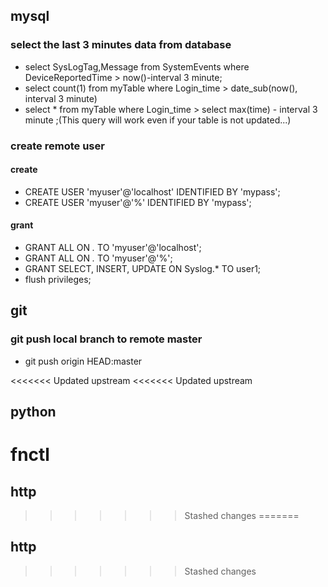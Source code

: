 ## mysql

### select the last 3 minutes data from database
- select SysLogTag,Message from SystemEvents where DeviceReportedTime > now()-interval 3 minute;
- select count(1) from myTable where Login_time > date_sub(now(), interval 3 minute)
- select * from myTable where Login_time > select max(time) - interval 3 minute ;(This query will work even if your table is not updated...) 

### create remote user
#### create
- CREATE USER 'myuser'@'localhost' IDENTIFIED BY 'mypass';
- CREATE USER 'myuser'@'%' IDENTIFIED BY 'mypass';

#### grant 
- GRANT ALL ON *.* TO 'myuser'@'localhost';
- GRANT ALL ON *.* TO 'myuser'@'%';
- GRANT SELECT, INSERT, UPDATE ON Syslog.* TO user1;
- flush privileges;

## git

### git push local branch to remote master
- git push origin  HEAD:master

<<<<<<< Updated upstream
<<<<<<< Updated upstream
## python
fnctl 
=======
## http
>>>>>>> Stashed changes
=======
## http
>>>>>>> Stashed changes
